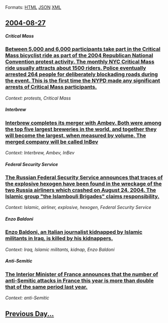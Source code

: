 
Formats: [HTML](2004/08/27/index.html)  [JSON](2004/08/27/index.json)  [XML](2004/08/27/index.xml)  

## [2004-08-27](/news/2004/08/27/index.md)

##### Critical Mass
### [ Between 5,000 and 6,000 participants take part in the Critical Mass bicyclist ride as part of the 2004 Republican National Convention protest activity. The monthly NYC Critical Mass ride usually attracts about 1500 riders. Police eventually arrested 264 people for deliberately blockading roads during the event. This is the first time the NYPD made any significant arrests of Critical Mass participants. ](/news/2004/08/27/between-5-000-and-6-000-participants-take-part-in-the-critical-mass-bicyclist-ride-as-part-of-the-2004-republican-national-convention-prote.md)
_Context: protests, Critical Mass_

##### Interbrew
### [ Interbrew completes its merger with Ambev. Both were among the top five largest breweries in the world, and together they will become the largest, when measured by volume. The merged company will be called InBev ](/news/2004/08/27/interbrew-completes-its-merger-with-ambev-both-were-among-the-top-five-largest-breweries-in-the-world-and-together-they-will-become-the-l.md)
_Context: Interbrew, Ambev, InBev_

##### Federal Security Service
### [ The Russian Federal Security Service announces that traces of the explosive hexogen have been found in the wreckage of the two Russia airliners which crashed on August 24, 2004. The Islamic group "the Islambouli Brigades" claims responsibility. ](/news/2004/08/27/the-russian-federal-security-service-announces-that-traces-of-the-explosive-hexogen-have-been-found-in-the-wreckage-of-the-two-russia-airli.md)
_Context: Islamic, airliner, explosive, hexogen, Federal Security Service_

##### Enzo Baldoni
### [ Enzo Baldoni, an Italian journalist kidnapped by Islamic militants in Iraq, is killed by his kidnappers. ](/news/2004/08/27/enzo-baldoni-an-italian-journalist-kidnapped-by-islamic-militants-in-iraq-is-killed-by-his-kidnappers.md)
_Context: Iraq, Islamic militants, kidnap, Enzo Baldoni_

##### Anti-Semitic
### [ The Interior Minister of France announces that the number of anti-Semitic attacks in France this year is more than double that of the same period last year. ](/news/2004/08/27/the-interior-minister-of-france-announces-that-the-number-of-anti-semitic-attacks-in-france-this-year-is-more-than-double-that-of-the-same.md)
_Context: anti-Semitic_

## [Previous Day...](/news/2004/08/26/index.md)

